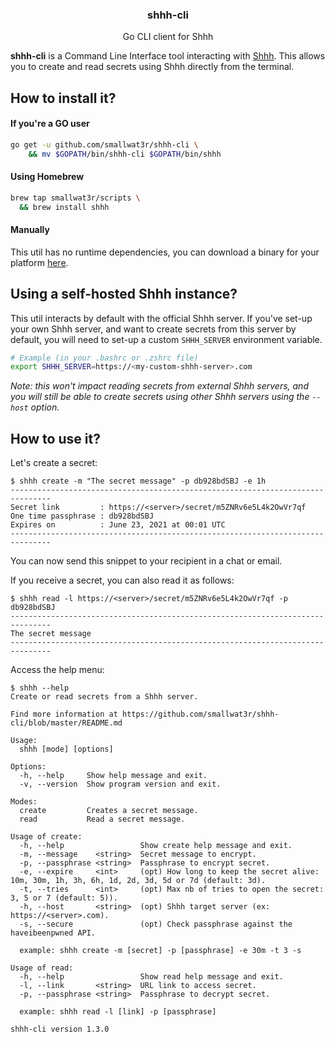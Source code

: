 <h3 align="center">shhh-cli</h3>
<p align="center">Go CLI client for Shhh</p>

**shhh-cli** is a Command Line Interface tool interacting with 
[Shhh](https://github.com/smallwat3r/shhh). This allows you to 
create and read secrets using Shhh directly from the terminal.  

## How to install it?  

#### If you're a GO user  
```sh
go get -u github.com/smallwat3r/shhh-cli \
    && mv $GOPATH/bin/shhh-cli $GOPATH/bin/shhh
```

#### Using Homebrew  

```sh
brew tap smallwat3r/scripts \
  && brew install shhh
```

#### Manually  

This util has no runtime dependencies, you can download a binary for 
your platform [here](https://github.com/smallwat3r/shhh-cli/releases).

## Using a self-hosted Shhh instance?  

This util interacts by default with the official Shhh server. If 
you've set-up your own Shhh server, and want to create secrets 
from this server by default, you will need to set-up a custom `SHHH_SERVER`
environment variable.

```sh 
# Example (in your .bashrc or .zshrc file)
export SHHH_SERVER=https://<my-custom-shhh-server>.com
```

_Note: this won't impact reading secrets from external Shhh servers, and
you will still be able to create secrets using other Shhh servers using the 
`--host` option._  

## How to use it?  

Let's create a secret:
```
$ shhh create -m "The secret message" -p db928bdSBJ -e 1h
-------------------------------------------------------------------------------
Secret link         : https://<server>/secret/m5ZNRv6e5L4k2OwVr7qf
One time passphrase : db928bdSBJ
Expires on          : June 23, 2021 at 00:01 UTC
-------------------------------------------------------------------------------
```

You can now send this snippet to your recipient in a chat or email.

If you receive a secret, you can also read it as follows:
```
$ shhh read -l https://<server>/secret/m5ZNRv6e5L4k2OwVr7qf -p db928bdSBJ
-------------------------------------------------------------------------------
The secret message
-------------------------------------------------------------------------------
```

Access the help menu:
```
$ shhh --help
Create or read secrets from a Shhh server.

Find more information at https://github.com/smallwat3r/shhh-cli/blob/master/README.md

Usage:
  shhh [mode] [options]

Options:
  -h, --help     Show help message and exit.
  -v, --version  Show program version and exit.

Modes:
  create         Creates a secret message.
  read           Read a secret message.

Usage of create:
  -h, --help                 Show create help message and exit.
  -m, --message    <string>  Secret message to encrypt.
  -p, --passphrase <string>  Passphrase to encrypt secret.
  -e, --expire     <int>     (opt) How long to keep the secret alive: 10m, 30m, 1h, 3h, 6h, 1d, 2d, 3d, 5d or 7d (default: 3d).
  -t, --tries      <int>     (opt) Max nb of tries to open the secret: 3, 5 or 7 (default: 5)).
  -h, --host       <string>  (opt) Shhh target server (ex: https://<server>.com).
  -s, --secure               (opt) Check passphrase against the haveibeenpwned API.

  example: shhh create -m [secret] -p [passphrase] -e 30m -t 3 -s

Usage of read:
  -h, --help                 Show read help message and exit.
  -l, --link       <string>  URL link to access secret.
  -p, --passphrase <string>  Passphrase to decrypt secret.

  example: shhh read -l [link] -p [passphrase]

shhh-cli version 1.3.0
```
